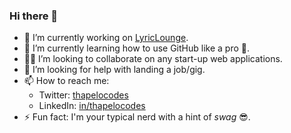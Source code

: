 ### Hi there 👋

<!--
**thapelocodes/thapelocodes** is a ✨ _special_ ✨ repository because its `README.md` (this file) appears on your GitHub profile.

Here are some ideas to get you started:

- 🔭 I’m currently working on ...
- 🌱 I’m currently learning ...
- 👯 I’m looking to collaborate on ...
- 🤔 I’m looking for help with ...
- 💬 Ask me about ...
- 📫 How to reach me: ...
- 😄 Pronouns: ...
- ⚡ Fun fact: ...
-->
- 🔭 I’m currently working on [LyricLounge](github.com/thapelocodes/LyricLounge).
- 🌱 I’m currently learning how to use GitHub like a pro 💪.
- 👯‍♂️ I’m looking to collaborate on any start-up web applications.
- 🤔 I’m looking for help with landing a job/gig.
- 📫 How to reach me:
  - Twitter: [thapelocodes](twitter.com/thapelocodes)
  - LinkedIn: [in/thapelocodes](linkedin.com/in/thapelocodes)
- ⚡ Fun fact: I'm your typical nerd with a hint of _swag_ 😎.
